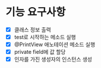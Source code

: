 # 기능 요구사항

- [x] 클래스 정보 출력
- [x] test로 시작하는 메소드 실행
- [x] @PrintView 애노테이션 메소드 실행
- [x] private field에 값 할당
- [x] 인자를 가진 생성자의 인스턴스 생성